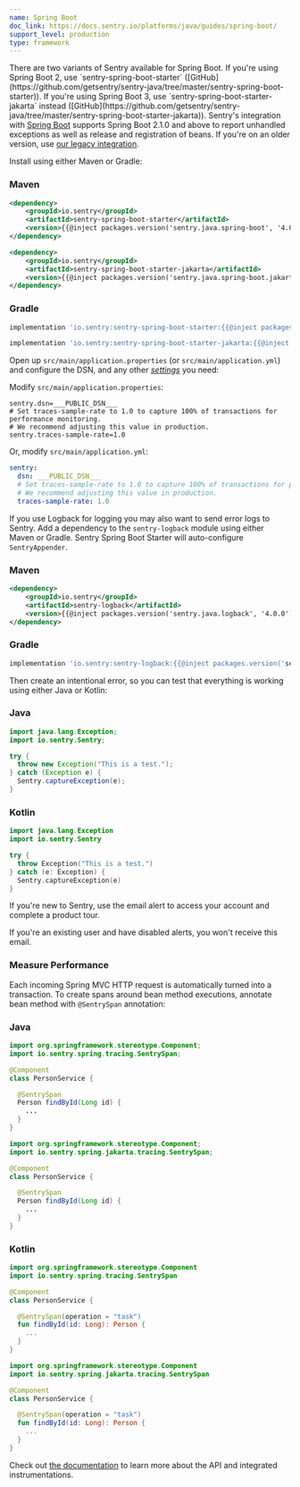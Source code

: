 ```yaml
---
name: Spring Boot
doc_link: https://docs.sentry.io/platforms/java/guides/spring-boot/
support_level: production
type: framework
---
```


<Alert level="info">
There are two variants of Sentry available for Spring Boot. If you're using Spring Boot 2, use `sentry-spring-boot-starter` ([GitHub](https://github.com/getsentry/sentry-java/tree/master/sentry-spring-boot-starter)). If you're using Spring Boot 3, use `sentry-spring-boot-starter-jakarta` instead ([GitHub](https://github.com/getsentry/sentry-java/tree/master/sentry-spring-boot-starter-jakarta)).
</Alert>

<Alert level="info">
Sentry's integration with <a href=https://spring.io/projects/spring-boot>Spring Boot</a> supports Spring Boot 2.1.0 and above to report unhandled exceptions as well as release and registration of beans. If you're on an older version, use <a href=https://docs.sentry.io/platforms/java/legacy/spring>our legacy integration</a>.
</Alert>

Install using either Maven or Gradle:

### Maven

```xml {tabTitle: Spring Boot 2}
<dependency>
    <groupId>io.sentry</groupId>
    <artifactId>sentry-spring-boot-starter</artifactId>
    <version>{{@inject packages.version('sentry.java.spring-boot', '4.0.0') }}</version>
</dependency>
```

```xml {tabTitle: Spring Boot 3}
<dependency>
    <groupId>io.sentry</groupId>
    <artifactId>sentry-spring-boot-starter-jakarta</artifactId>
    <version>{{@inject packages.version('sentry.java.spring-boot.jakarta', '6.7.0') }}</version>
</dependency>
```

### Gradle

```groovy {tabTitle: Spring Boot 2}
implementation 'io.sentry:sentry-spring-boot-starter:{{@inject packages.version('sentry.java.spring-boot', '4.0.0') }}'
```

```groovy {tabTitle: Spring Boot 3}
implementation 'io.sentry:sentry-spring-boot-starter-jakarta:{{@inject packages.version('sentry.java.spring-boot.jakarta', '6.7.0') }}'
```

Open up `src/main/application.properties` (or `src/main/application.yml`) and configure the DSN, and any other [_settings_](/platforms/java/configuration/#options) you need:

Modify `src/main/application.properties`:

```properties
sentry.dsn=___PUBLIC_DSN___
# Set traces-sample-rate to 1.0 to capture 100% of transactions for performance monitoring.
# We recommend adjusting this value in production.
sentry.traces-sample-rate=1.0
```

Or, modify `src/main/application.yml`:

```yaml
sentry:
  dsn: ___PUBLIC_DSN___
  # Set traces-sample-rate to 1.0 to capture 100% of transactions for performance monitoring.
  # We recommend adjusting this value in production.
  traces-sample-rate: 1.0
```

If you use Logback for logging you may also want to send error logs to Sentry. Add a dependency to the `sentry-logback` module using either Maven or Gradle. Sentry Spring Boot Starter will auto-configure `SentryAppender`.

### Maven

```xml
<dependency>
    <groupId>io.sentry</groupId>
    <artifactId>sentry-logback</artifactId>
    <version>{{@inject packages.version('sentry.java.logback', '4.0.0') }}</version>
</dependency>
```

### Gradle

```groovy {tabTitle:Gradle}
implementation 'io.sentry:sentry-logback:{{@inject packages.version('sentry.java.logback', '4.0.0') }}'
```

Then create an intentional error, so you can test that everything is working using either Java or Kotlin:

### Java

```java
import java.lang.Exception;
import io.sentry.Sentry;

try {
  throw new Exception("This is a test.");
} catch (Exception e) {
  Sentry.captureException(e);
}
```

### Kotlin

```kotlin
import java.lang.Exception
import io.sentry.Sentry

try {
  throw Exception("This is a test.")
} catch (e: Exception) {
  Sentry.captureException(e)
}
```

If you're new to Sentry, use the email alert to access your account and complete a product tour.

If you're an existing user and have disabled alerts, you won't receive this email.

### Measure Performance

Each incoming Spring MVC HTTP request is automatically turned into a transaction. To create spans around bean method executions, annotate bean method with `@SentrySpan` annotation:

### Java

```java {tabTitle: Spring Boot 2}
import org.springframework.stereotype.Component;
import io.sentry.spring.tracing.SentrySpan;

@Component
class PersonService {

  @SentrySpan
  Person findById(Long id) {
    ...
  }
}
```

```java {tabTitle: Spring Boot 3}
import org.springframework.stereotype.Component;
import io.sentry.spring.jakarta.tracing.SentrySpan;

@Component
class PersonService {

  @SentrySpan
  Person findById(Long id) {
    ...
  }
}
```

### Kotlin

```kotlin {tabTitle: Spring Boot 2}
import org.springframework.stereotype.Component
import io.sentry.spring.tracing.SentrySpan

@Component
class PersonService {

  @SentrySpan(operation = "task")
  fun findById(id: Long): Person {
    ...
  }
}
```

```kotlin {tabTitle: Spring Boot 3}
import org.springframework.stereotype.Component
import io.sentry.spring.jakarta.tracing.SentrySpan

@Component
class PersonService {

  @SentrySpan(operation = "task")
  fun findById(id: Long): Person {
    ...
  }
}
```

Check out [the documentation](https://docs.sentry.io/platforms/java/guides/spring-boot/performance/instrumentation/) to learn more about the API and integrated instrumentations.

